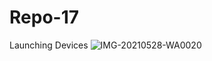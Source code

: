 # Repo-17
Launching Devices
![IMG-20210528-WA0020](https://user-images.githubusercontent.com/83945477/120066904-6c53f100-c096-11eb-95e1-9108b3a8a768.jpg)
